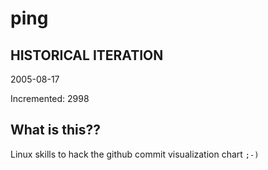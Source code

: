 # ping

## HISTORICAL ITERATION
2005-08-17

Incremented: 2998

## What is this?? 
Linux skills to hack the github commit visualization chart `;-)`
